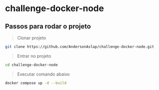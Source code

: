 # challenge-docker-node

## Passos para rodar o projeto

> Clonar projeto 

```bash
git clone https://github.com/AndersonAslap/challenge-docker-node.git
```

> Entrar no projeto 

```bash
cd challenge-docker-node
```

> Executar comando abaixo

```bash
docker compose up -d --build
```